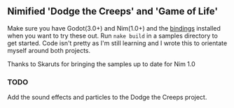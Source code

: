 ## Nimified 'Dodge the Creeps' and 'Game of Life'

Make sure you have Godot(3.0+) and Nim(1.0+) and the [bindings](https://github.com/pragmagic/godot-nim) installed when you want to try these out. Run `nake build` in a samples directory to get started.
Code isn't pretty as I'm still learning and I wrote this to orientate myself around both projects.

Thanks to Skaruts for bringing the samples up to date for Nim 1.0

### TODO

Add the sound effects and particles to the Dodge the Creeps project.

